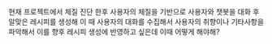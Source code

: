 현재 프로젝트에서 체질 진단 한후 사용자의 체질을 기반으로 사용자와 챗봇을 대화 후 알맞은 레시피를 생성해 이 때 사용자의 대화를 수집해서 사용자의 취향이나 기타사항을 파악해서 이를 향후 레시피 생성에 반영하고 싶은데 이때 어떻게 해야해?